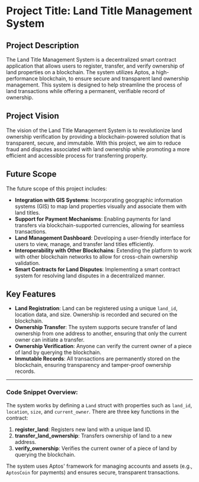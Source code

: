 # Project Title: Land Title Management System

## Project Description

The Land Title Management System is a decentralized smart contract application that allows users to register, transfer, and verify ownership of land properties on a blockchain. The system utilizes Aptos, a high-performance blockchain, to ensure secure and transparent land ownership management. This system is designed to help streamline the process of land transactions while offering a permanent, verifiable record of ownership.

## Project Vision

The vision of the Land Title Management System is to revolutionize land ownership verification by providing a blockchain-powered solution that is transparent, secure, and immutable. With this project, we aim to reduce fraud and disputes associated with land ownership while promoting a more efficient and accessible process for transferring property.

## Future Scope

The future scope of this project includes:

- **Integration with GIS Systems**: Incorporating geographic information systems (GIS) to map land properties visually and associate them with land titles.
- **Support for Payment Mechanisms**: Enabling payments for land transfers via blockchain-supported currencies, allowing for seamless transactions.
- **Land Management Dashboard**: Developing a user-friendly interface for users to view, manage, and transfer land titles efficiently.
- **Interoperability with Other Blockchains**: Extending the platform to work with other blockchain networks to allow for cross-chain ownership validation.
- **Smart Contracts for Land Disputes**: Implementing a smart contract system for resolving land disputes in a decentralized manner.

## Key Features

- **Land Registration**: Land can be registered using a unique `land_id`, location data, and size. Ownership is recorded and secured on the blockchain.
- **Ownership Transfer**: The system supports secure transfer of land ownership from one address to another, ensuring that only the current owner can initiate a transfer.
- **Ownership Verification**: Anyone can verify the current owner of a piece of land by querying the blockchain.
- **Immutable Records**: All transactions are permanently stored on the blockchain, ensuring transparency and tamper-proof ownership records.

---

### Code Snippet Overview:

The system works by defining a `Land` struct with properties such as `land_id`, `location`, `size`, and `current_owner`. There are three key functions in the contract:

1. **register_land**: Registers new land with a unique land ID.
2. **transfer_land_ownership**: Transfers ownership of land to a new address.
3. **verify_ownership**: Verifies the current owner of a piece of land by querying the blockchain.

The system uses Aptos' framework for managing accounts and assets (e.g., `AptosCoin` for payments) and ensures secure, transparent transactions.

